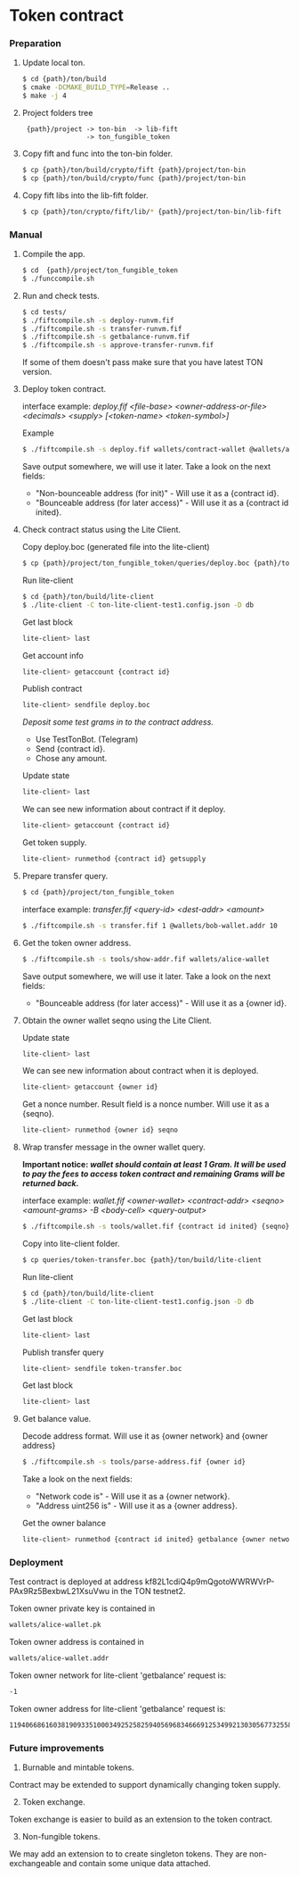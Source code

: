 # Token contract

### Preparation

1. Update local ton.

    ```bash
    $ cd {path}/ton/build
    $ cmake -DCMAKE_BUILD_TYPE=Release ..
    $ make -j 4
    ```

2. Project folders tree 
    ```
     {path}/project -> ton-bin  -> lib-fift
                    -> ton_fungible_token
    ```

3. Copy fift and func into the ton-bin folder.

    ```bash
    $ cp {path}/ton/build/crypto/fift {path}/project/ton-bin
    $ cp {path}/ton/build/crypto/func {path}/project/ton-bin
    ```

4. Copy fift libs into the lib-fift folder.

    ```bash
    $ cp {path}/ton/crypto/fift/lib/* {path}/project/ton-bin/lib-fift
    ```

### Manual

1. Compile the app.

    ```bash
    $ cd  {path}/project/ton_fungible_token
    $ ./funccompile.sh 
    ```

2. Run and check tests.

    ```bash
    $ cd tests/
    $ ./fiftcompile.sh -s deploy-runvm.fif
    $ ./fiftcompile.sh -s transfer-runvm.fif
    $ ./fiftcompile.sh -s getbalance-runvm.fif
    $ ./fiftcompile.sh -s approve-transfer-runvm.fif
    ```
    
    If some of them doesn't pass make sure that you have latest TON version.

3. Deploy token contract.

    interface example: *deploy.fif \<file-base\> \<owner-address-or-file\> \<decimals\> \<supply\> [\<token-name\> \<token-symbol\>]*
    
    Example
    ```bash
    $ ./fiftcompile.sh -s deploy.fif wallets/contract-wallet @wallets/alice-wallet.addr 0 1000 TON TON
    ```
    Save output somewhere, we will use it later. Take a look on the next fields:

    - "Non-bounceable address (for init)" - Will use it as a {contract id}.
    - "Bounceable address (for later access)" - Will use it as a {contract id inited}.
    
4. Check contract status using the Lite Client.

    Copy deploy.boc (generated file into the lite-client) 
    ```bash
    $ cp {path}/project/ton_fungible_token/queries/deploy.boc {path}/ton/build/lite-client
    ```
    
    Run lite-client
    ```bash
    $ cd {path}/ton/build/lite-client
    $ ./lite-client -C ton-lite-client-test1.config.json -D db
    ```
    
    Get last block
    ```bash
    lite-client> last 
     ```
    
    Get account info 
    ```bash
    lite-client> getaccount {contract id}
    ```
    
    Publish contract
    ```bash
    lite-client> sendfile deploy.boc
    ```
    
     *Deposit some test grams in to the contract address.*
     - Use TestTonBot. (Telegram)
     - Send {contract id}.
     - Chose any amount.
      
    Update state
    ```bash
    lite-client> last
    ```
    
    We can see new information about contract if it deploy.
    ```bash
    lite-client> getaccount {contract id}
    ```
    
    Get token supply.
    ```bash
    lite-client> runmethod {contract id} getsupply
    ```

5. Prepare transfer query.
    
    ```bash
    $ cd {path}/project/ton_fungible_token
    ```
    
    interface example: *transfer.fif \<query-id\> \<dest-addr\> \<amount\>*
    
    ```bash
    $ ./fiftcompile.sh -s transfer.fif 1 @wallets/bob-wallet.addr 10
    ```

6. Get the token owner address.

    ```bash
    $ ./fiftcompile.sh -s tools/show-addr.fif wallets/alice-wallet
    ```

    Save output somewhere, we will use it later. Take a look on the next fields:
    
    - "Bounceable address (for later access)" - Will use it as a {owner id}.

7. Obtain the owner wallet seqno using the Lite Client.

    Update state
    ```bash
    lite-client> last
    ```

    We can see new information about contract when it is deployed.
    ```bash
    lite-client> getaccount {owner id}
    ```

    Get a nonce number. Result field is a nonce number. Will use it as a {seqno}.
    ```bash
    lite-client> runmethod {owner id} seqno
    ```

7. Wrap transfer message in the owner wallet query.

    **Important notice: _wallet should contain at least 1 Gram. It will be used to pay the fees to access token contract and remaining Grams will be returned back._**

    interface example: *wallet.fif \<owner-wallet\> \<contract-addr\> \<seqno\> \<amount-grams\> -B \<body-cell\> \<query-output\>*

    ```bash
    $ ./fiftcompile.sh -s tools/wallet.fif {contract id inited} {seqno} 1 -B queries/body-transfer.boc queries/token-transfer
    ```

    Copy into lite-client folder.
    ```bash
    $ cp queries/token-transfer.boc {path}/ton/build/lite-client 
    ```
    
    Run lite-client
    ```bash
    $ cd {path}/ton/build/lite-client
    $ ./lite-client -C ton-lite-client-test1.config.json -D db
    ```
    
    Get last block
    ```bash
    lite-client> last 
    ```
    
    Publish transfer query
    ```bash
    lite-client> sendfile token-transfer.boc
    ```
    
    Get last block
    ```bash
    lite-client> last
    ```
    
8. Get balance value.

    Decode address format. Will use it as {owner network} and {owner address}
    ```bash
    $ ./fiftcompile.sh -s tools/parse-address.fif {owner id}
    ```

    Take a look on the next fields:

    - "Network code is" - Will use it as a {owner network}.
    - "Address uint256 is" - Will use it as a {owner address}.

    Get the owner balance
    ```bash
    lite-client> runmethod {contract id inited} getbalance {owner network} {owner address}
    ```

### Deployment

Test contract is deployed at address kf82L1cdiQ4p9mQgotoWWRWVrP-PAx9Rz5BexbwL21XsuVwu in the TON testnet2.

Token owner private key is contained in
```bash
wallets/alice-wallet.pk
```

Token owner address is contained in
```bash
wallets/alice-wallet.addr
```

Token owner network for lite-client 'getbalance' request is:
```bash
-1
```

Token owner address for lite-client 'getbalance' request is:
```bash
11940668616038190933510003492525825940569683466691253499213030567732558073356
```

### Future improvements

1. Burnable and mintable tokens.

Contract may be extended to support dynamically changing token supply.

2. Token exchange.

Token exchange is easier to build as an extension to the token contract.

3. Non-fungible tokens.

We may add an extension to to create singleton tokens. They are non-exchangeable and contain some unique data attached.
